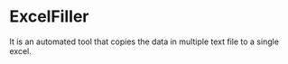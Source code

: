 # ExcelFiller
It is an automated tool that copies the data in multiple text file to a single excel.
